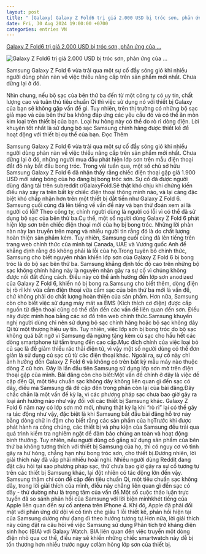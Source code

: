 ```yaml
---
layout: post
title: " [Galaxy] Galaxy Z Fold6 trị giá 2.000 USD bị tróc sơn, phản ứng của ..."
date: Fri, 30 Aug 2024 19:00:00 +0700
categories: entries VN
---
```

[Galaxy Z Fold6 trị giá 2.000 USD bị tróc sơn, phản ứng của ...](https://vnreview.vn/threads/galaxy-z-fold6-tri-gia-2-000-usd-bi-troc-son-phan-ung-cua-samsung-khien-nguoi-dung-bat-ngo-va-buc-xuc.47027/)

![Galaxy Z Fold6 trị giá 2.000 USD bị tróc sơn, phản ứng của ...](https://vnreview.vn/attachments/1725003850879-png.17143/)

Samsung Galaxy Z Fold 6 vừa trải qua một sự cố đầy sóng gió khi nhiều người dùng phàn nàn về việc thiếu nâng cấp trên sản phẩm mới nhất. Chưa dừng lại ở đó.

Nhìn chung, nếu bộ sạc của bên thứ ba đến từ một công ty có uy tín, chất lượng cao và tuân thủ tiêu chuẩn Qi thì việc sử dụng nó với thiết bị Galaxy của bạn sẽ không gặp vấn đề gì. Tuy nhiên, trên thị trường có những bộ sạc giả mạo và của bên thứ ba không đáp ứng các yêu cầu đó và có thể ăn mòn kim loại trên thiết bị của bạn. Loại hư hỏng này có thể do rò rỉ dòng điện. Lời khuyên tốt nhất là sử dụng bộ sạc Samsung chính hãng được thiết kế để hoạt động với thiết bị cụ thể của bạn. Đọc Thêm

Samsung Galaxy Z Fold 6 vừa trải qua một sự cố đầy sóng gió khi nhiều người dùng phàn nàn về việc thiếu nâng cấp trên sản phẩm mới nhất. Chưa dừng lại ở đó, những người mua đầu phát hiện lớp sơn trên mẫu điện thoại đắt đỏ này bắt đầu bong tróc. Trong vài tuần qua, một số chủ sở hữu Samsung Galaxy Z Fold 6 đã nhận thấy rằng chiếc điện thoại gập giá 1.900 USD mới sáng bóng của họ đang bị bong tróc sơn. Sự cố đã được người dùng đăng tải trên subreddit r/GalaxyFold.Sẽ thật khó chịu khi chứng kiến điều này xảy ra trên bất kỳ chiếc điện thoại thông minh nào, và lại càng đặc biệt khó chấp nhận hơn trên một thiết bị đắt tiền như Galaxy Z Fold 6. Samsung cuối cùng đã lên tiếng về vấn đề này và bạn thử đoán xem ai là người có lỗi? Theo công ty, chính người dùng là người có lỗi vì có thể đã sử dụng bộ sạc của bên thứ ba.Cụ thể, một số người dùng Galaxy Z Fold 6 phát hiện lớp sơn trên chiếc điện thoại mới của họ bị bong tróc. Những lời phàn nàn này lan truyền trên mạng và nhiều người tin rằng đó là do chất lượng hoàn thiện sản phẩm kém. Tuy nhiên, Samsung cuối cùng đã lên tiếng trên trang web chính thức của mình tại Canada, UAE và Vương quốc Anh để khẳng định rằng đó không phải là lỗi của họ.Trong tuyên bố chính thức, Samsung cho biết nguyên nhân khiến lớp sơn của Galaxy Z Fold 6 bị bong tróc là do bộ sạc bên thứ ba. Samsung khẳng định tốc độ cao trên những bộ sạc không chính hãng này là nguyên nhân gây ra sự cố vì chúng không được nối đất đúng cách. Điều này có thể ảnh hưởng đến lớp sơn anodized của Galaxy Z Fold 6, khiến nó bị bong ra.Samsung cho biết thêm, dòng điện bị rò rỉ khi vừa cầm điện thoại vừa cắm sạc của bên thứ ba mới là vấn đề, chứ không phải do chất lượng hoàn thiện của sản phẩm. Hơn nữa, Samsung còn cho biết việc sử dụng máy mát xa EMS (Kích thích cơ điện) được cấp nguồn từ điện thoại cũng có thể dẫn đến các vấn đề liên quan đến sơn. Điều này được minh họa bằng các sơ đồ trên web chính thức.Samsung khuyến nghị người dùng chỉ nên sử dụng bộ sạc chính hãng hoặc bộ sạc không dây Qi từ một thương hiệu uy tín. Tuy nhiên, việc lớp sơn bị bong tróc do bộ sạc không quá bất ngờ vì Samsung đã ngừng tặng kèm củ sạc cho hầu hết các dòng smartphone từ tầm trung đến cao cấp.Mục đích chính của việc loại bỏ củ sạc là để giảm thiểu rác thải điện tử, vì vậy một số người dùng có thể đơn giản là sử dụng củ sạc cũ từ các điện thoại khác. Ngoài ra, sự cố này chỉ ảnh hưởng đến Galaxy Z Fold 6 và không có trên bất kỳ mẫu máy nào thuộc dòng Z cũ hơn. Đây là lần đầu tiên Samsung sử dụng lớp sơn mờ trên điện thoại gập của mình. Bài đăng còn cho biết:Một vấn đề chính ở đây là việc đề cập đến Qi, một tiêu chuẩn sạc không dây không liên quan gì đến sạc có dây, điều mà Samsung đã đề cập đến trong phần còn lại của bài đăng.Đây chắc chắn là một vấn đề kỳ lạ, vì các phương pháp sạc chưa bao giờ gây ra loại ảnh hưởng nào như vậy đối với các thiết bị Samsung khác. Galaxy Z Fold 6 năm nay có lớp sơn mờ mới, nhưng thật kỳ lạ khi “rò rỉ” lại có thể gây ra tác động như vậy, đặc biệt là khi Samsung bắt đầu bài đăng hỗ trợ này bằng dòng chữ in đậm cho biết rằng các sản phẩm của họTrước khi được phát hành ra công chúng, các thiết bị và phụ kiện của Samsung đều trải qua quá trình kiểm tra nghiêm ngặt để đảm bảo chúng an toàn và hoạt động bình thường. Tuy nhiên, nếu người dùng cố gắng sử dụng sản phẩm của bên thứ ba không tương thích với thiết bị Samsung của họ, thì có nguy cơ vô tình gây ra hư hỏng, chẳng hạn như bong tróc sơn, cho thiết bị.Đương nhiên, lời giải thích này đã vấp phải nhiều hoài nghi. Nhiều người dùng Reddit đang đặt câu hỏi tại sao phương pháp sạc, thứ chưa bao giờ gây ra sự cố tương tự trên các thiết bị Samsung khác, lại đột nhiên có tác động lớn đến vậy. Samsung thậm chí còn đề cập đến tiêu chuẩn Qi, một tiêu chuẩn sạc không dây, trong lời giải thích của mình, điều này chẳng liên quan gì đến sạc có dây - thứ dường như là trọng tâm của vấn đề.Một số cuộc thảo luận trực tuyến đã so sánh phản hồi của Samsung với lời biện minhkhét tiếng của Apple liên quan đến sự cố antena trên iPhone 4. Khi đó, Apple đã phải đối mặt với phản ứng dữ dội vì cố tình che giấu 1 lỗi thiết kế, phản hồi hiện tại của Samsung dường như đang đi theo hướng tương tự.Hơn nữa, lời giải thích này cũng đặt ra câu hỏi về việc Samsung sử dụng Phân tích trở kháng điện sinh học (BIA) với Galaxy Watch. BIA liên quan đến việc truyền một dòng điện nhỏ qua cơ thể, điều này sẽ khiến những chiếc smartwatch này dễ bị tổn thương hơn nhiều trước nguy cơlàm hỏng lớp sơn của thiết bị.

